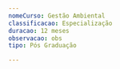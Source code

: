 ```yaml
---
nomeCurso: Gestão Ambiental
classificacao: Especialização
duracao: 12 meses
observacao: obs
tipo: Pós Graduação

---
```


